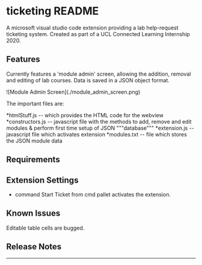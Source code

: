# ticketing README

A microsoft visual studio code extension providing a lab help-request ticketing system. Created as part of a UCL Connected Learning Internship 2020.

## Features

Currently features a 'module admin' screen, allowing the addition, removal and editing of lab courses. Data is saved in a JSON object format. 

\!\[Module Admin Screen\]\(./module_admin_screen.png)

The important files are: 

*htmlStuff.js      -- which provides the HTML code for the webview
*constructors.js   -- javascript file with the methods to add, remove and edit modules & perform first time setup of JSON """database"""
*extension.js      -- javascript file which activates extension 
*modules.txt       -- file which stores the JSON module data

## Requirements

## Extension Settings

* command Start Ticket from cmd pallet activates the extension. 

## Known Issues

Editable table cells are bugged.

## Release Notes


-----------------------------------------------------------------------------------------------------------
